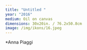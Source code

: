 ```yaml
---
title: "Untitled "
year: "2016"
medium: Oil on canvas
dimensions: 30x20in. / 76.2x50.8cm
image: /img/ikons/16.jpeg
---
```

*Anna Piaggi
